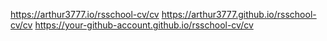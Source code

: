 https://arthur3777.io/rsschool-cv/cv
https://arthur3777.github.io/rsschool-cv/cv
https://your-github-account.github.io/rsschool-cv/cv
